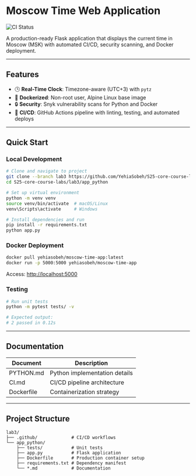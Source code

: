 <!-- # Moscow Time Web Application

A Flask-based web application that displays the current time in Moscow (MSK) in `HH:MM:SS` format.  
**Containerized with Docker for production-ready deployment.**

## Features
- Real-time Moscow time display
- Auto-refresh on page reload
- Unit tests with mocked time values
- Dockerized with security best practices
- Non-root container execution

---

## Installation

### 1. Local Setup (Development)
```bash
git clone --branch lab1 https://github.com/YehiaSobeh/S25-core-course-labs.git
cd S25-core-course-labs/app_python

# Create and activate virtual environment
python -m venv venv
source venv/bin/activate  # macOS/Linux
venv\Scripts\activate     # Windows

# Install dependencies and run
pip install -r requirements.txt
python app.py
```
Visit http://localhost:5000.

### 2. Docker Setup (Production)

#### Pull and Run from Docker Hub
```bash
docker pull yehiasobeh/moscow-time-app:latest
docker run -p 5000:5000 yehiasobeh/moscow-time-app
```

#### Build from Source
```bash
docker build -t yehiasobeh/moscow-time-app:latest .
docker run -p 5000:5000 yehiasobeh/moscow-time-app
```

#### Push to Docker Hub (Developers)
```bash
docker login
docker push yehiasobeh/moscow-time-app:latest
```

### 3. Run Tests
```bash
python -m pytest tests/
```

## Project Structure
```
app_python/
├── app.py               # Main application logic
├── Dockerfile           # Docker build instructions
├── DOCKER.md            # Docker best practices
├── tests/               # Unit tests
├── requirements.txt     # Python dependencies
├── .dockerignore        # Docker context exclusions
├── .gitignore           # Git exclusions
└── README.md            # Project documentation
```

## Security Practices
🛡️ **Non-root execution**: Container runs as unprivileged user `myuser`.  
🛡️ **Debug mode disabled**: `FLASK_ENV=production` enforced in Docker.  
🛡️ **Minimal dependencies**: Only essential packages in `requirements.txt`.  
🛡️ **Alpine base image**: Small footprint with security updates.  

## Documentation
- **PYTHON.md**: Python-specific best practices  
- **DOCKER.md**: Docker implementation details  

---
 -->
# Moscow Time Web Application

![CI Status](https://github.com/YehiaSobeh/S25-core-course-labs/actions/workflows/ci.yml/badge.svg)

A production-ready Flask application that displays the current time in Moscow (MSK) with automated CI/CD, security scanning, and Docker deployment.

---

## Features
- 🕒 **Real-Time Clock**: Timezone-aware (UTC+3) with `pytz`
- 🐳 **Dockerized**: Non-root user, Alpine Linux base image
- 🔒 **Security**: Snyk vulnerability scans for Python and Docker
- 🤖 **CI/CD**: GitHub Actions pipeline with linting, testing, and automated deploys

---

## Quick Start

### Local Development
```bash
# Clone and navigate to project
git clone --branch lab3 https://github.com/YehiaSobeh/S25-core-course-labs.git
cd S25-core-course-labs/lab3/app_python

# Set up virtual environment
python -m venv venv
source venv/bin/activate  # macOS/Linux
venv\Scripts\activate     # Windows

# Install dependencies and run
pip install -r requirements.txt
python app.py
```

### Docker Deployment
```bash
docker pull yehiasobeh/moscow-time-app:latest
docker run -p 5000:5000 yehiasobeh/moscow-time-app
```

Access: [http://localhost:5000](http://localhost:5000)

### Testing
```bash
# Run unit tests
python -m pytest tests/ -v

# Expected output:
# 2 passed in 0.12s
```

---

## Documentation

| Document      | Description                      |
|--------------|--------------------------------|
| PYTHON.md    | Python implementation details |
| CI.md        | CI/CD pipeline architecture   |
| Dockerfile   | Containerization strategy    |

---

## Project Structure
```
lab3/
├── .github/             # CI/CD workflows
└── app_python/
    ├── tests/           # Unit tests
    ├── app.py           # Flask application
    ├── Dockerfile       # Production container setup
    ├── requirements.txt # Dependency manifest
    └── *.md             # Documentation
